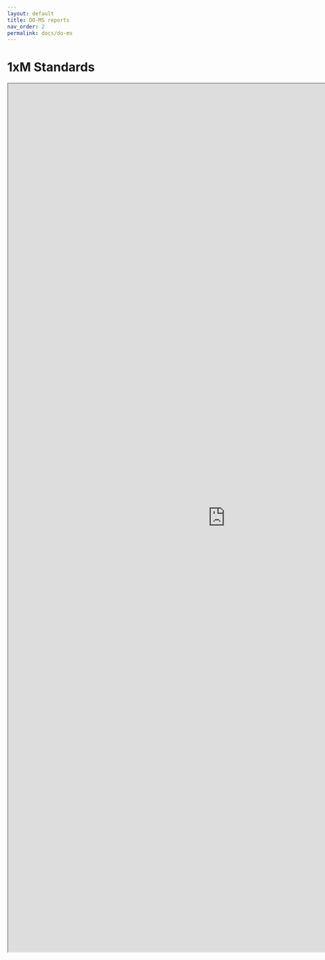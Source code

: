 ```yaml
---
layout: default
title: DO-MS reports
nav_order: 2
permalink: docs/do-ms
---
```


# 1xM Standards

<iframe id="Report example"
    title="Report example"
    width="1000"
    height="2000"
    src="https://web.northeastern.edu/slavov/qeqc/190522/report.html">
</iframe>